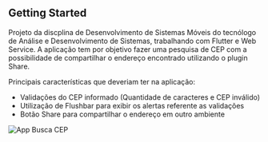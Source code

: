 ## Getting Started

Projeto da discplina de Desenvolvimento de Sistemas Móveis do tecnólogo de Análise e Desenvolvimento de Sistemas, trabalhando com Flutter e Web Service. A aplicação tem por objetivo fazer uma pesquisa de CEP com a possibilidade de compartilhar o endereço encontrado utilizando o plugin Share.

Principais características que deveriam ter na aplicação:

- Validações do CEP informado (Quantidade de caracteres e CEP inválido)
- Utilização de Flushbar para exibir os alertas referente as validações 
- Botão Share para compartilhar o endereço em outro ambiente

![App Busca CEP](https://user-images.githubusercontent.com/72532360/142691879-aa834a83-bdd0-4ffb-9d34-6866f4d913e4.png)
